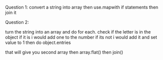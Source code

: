 Question 1:
convert a string into array then use.mapwith if statements then join it

Question 2:

turn the string into an array and do for each. check if the letter is in the object
if it is i would add one to the number
if its not i would add it and set value to 1
then do object.entries

that will give you second array then array.flat() then join()
